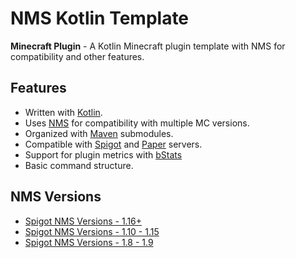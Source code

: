 # NMS Kotlin Template

**Minecraft Plugin** - A Kotlin Minecraft plugin template with NMS for compatibility and other features.

## Features

-   Written with [Kotlin](https://kotlinlang.org/).
-   Uses [NMS](https://riptutorial.com/bukkit/topic/9576/nms) for compatibility with multiple MC versions.
-   Organized with [Maven](https://maven.apache.org/) submodules.
-   Compatible with [Spigot](https://www.spigotmc.org/) and [Paper](https://papermc.io/) servers.
-   Support for plugin metrics with [bStats](https://bstats.org/)
-   Basic command structure.

## NMS Versions

-   [Spigot NMS Versions - 1.16+](https://www.spigotmc.org/wiki/spigot-nms-and-minecraft-versions-1-16/)
-   [Spigot NMS Versions - 1.10 - 1.15](https://www.spigotmc.org/wiki/spigot-nms-and-minecraft-versions-1-10-1-15/)
-   [Spigot NMS Versions - 1.8 - 1.9](https://www.spigotmc.org/wiki/spigot-nms-and-minecraft-versions-legacy/)
